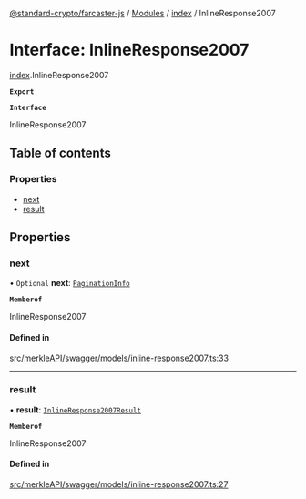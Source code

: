[@standard-crypto/farcaster-js](../README.md) / [Modules](../modules.md) / [index](../modules/index.md) / InlineResponse2007

# Interface: InlineResponse2007

[index](../modules/index.md).InlineResponse2007

**`Export`**

**`Interface`**

InlineResponse2007

## Table of contents

### Properties

- [next](index.InlineResponse2007.md#next)
- [result](index.InlineResponse2007.md#result)

## Properties

### next

• `Optional` **next**: [`PaginationInfo`](index.PaginationInfo.md)

**`Memberof`**

InlineResponse2007

#### Defined in

[src/merkleAPI/swagger/models/inline-response2007.ts:33](https://github.com/standard-crypto/farcaster-js/blob/main/src/merkleAPI/swagger/models/inline-response2007.ts#L33)

___

### result

• **result**: [`InlineResponse2007Result`](index.InlineResponse2007Result.md)

**`Memberof`**

InlineResponse2007

#### Defined in

[src/merkleAPI/swagger/models/inline-response2007.ts:27](https://github.com/standard-crypto/farcaster-js/blob/main/src/merkleAPI/swagger/models/inline-response2007.ts#L27)
